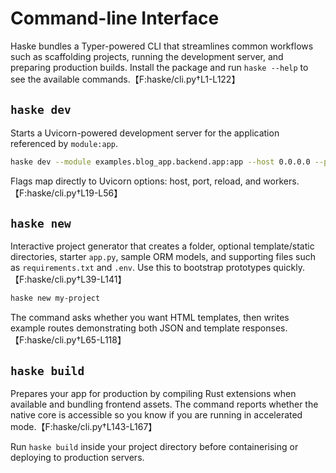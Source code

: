 # Command-line Interface

Haske bundles a Typer-powered CLI that streamlines common workflows such as scaffolding projects, running the development server, and preparing production builds. Install the package and run `haske --help` to see the available commands.【F:haske/cli.py†L1-L122】

## `haske dev`

Starts a Uvicorn-powered development server for the application referenced by `module:app`.

```bash
haske dev --module examples.blog_app.backend.app:app --host 0.0.0.0 --port 8000
```

Flags map directly to Uvicorn options: host, port, reload, and workers.【F:haske/cli.py†L19-L56】

## `haske new`

Interactive project generator that creates a folder, optional template/static directories, starter `app.py`, sample ORM models, and supporting files such as `requirements.txt` and `.env`. Use this to bootstrap prototypes quickly.【F:haske/cli.py†L39-L141】

```bash
haske new my-project
```

The command asks whether you want HTML templates, then writes example routes demonstrating both JSON and template responses.【F:haske/cli.py†L65-L118】

## `haske build`

Prepares your app for production by compiling Rust extensions when available and bundling frontend assets. The command reports whether the native core is accessible so you know if you are running in accelerated mode.【F:haske/cli.py†L143-L167】

Run `haske build` inside your project directory before containerising or deploying to production servers.
